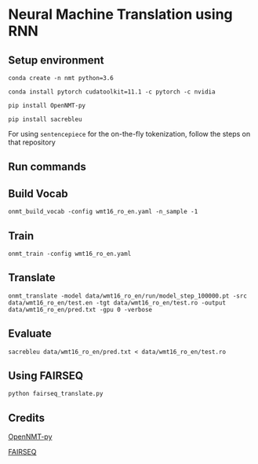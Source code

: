 # Neural Machine Translation using RNN

## Setup environment

```
conda create -n nmt python=3.6

conda install pytorch cudatoolkit=11.1 -c pytorch -c nvidia

pip install OpenNMT-py

pip install sacrebleu
```

For using `sentencepiece` for the on-the-fly tokenization, follow the steps on that repository


## Run commands


## Build Vocab
```
onmt_build_vocab -config wmt16_ro_en.yaml -n_sample -1
```

## Train
```
onmt_train -config wmt16_ro_en.yaml
```

## Translate
```
onmt_translate -model data/wmt16_ro_en/run/model_step_100000.pt -src data/wmt16_ro_en/test.en -tgt data/wmt16_ro_en/test.ro -output data/wmt16_ro_en/pred.txt -gpu 0 -verbose
```

## Evaluate
```
sacrebleu data/wmt16_ro_en/pred.txt < data/wmt16_ro_en/test.ro
```

## Using FAIRSEQ

```
python fairseq_translate.py
```

## Credits
[OpenNMT-py](https://github.com/OpenNMT/OpenNMT-py)

[FAIRSEQ](https://github.com/pytorch/fairseq)

